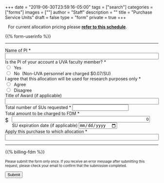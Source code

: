 +++
date = "2019-06-30T23:59:16-05:00"
tags = ["search"]
categories = ["forms"]
images = [""]
author = "Staff"
description = ""
title = "Purchase Service Units"
draft = false
type = "form"
private = true
+++

<alert style="width:100%;padding:0.6rem;margin-bottom:2rem;" class="alert alert-success">For current allocation pricing please <a href="/userinfo/rivanna/allocations/#allocation-pricing" style="font-weight:bold;">refer to this schedule</a>.</alert>
<form action="https://api.uvarc.io/rest/general-support-request/" method="post" id="request-form" accept-charset="UTF-8">
<div class="alert" id="response_message" role="alert" style="padding-bottom:0px;">
  <p id="form_post_response"></p>
</div>
<div>
  <input type="hidden" id="category" name="category" value="Rivanna HPC">
  <input type="hidden" id="allocation_type" name="Allocation Type" value="Purchase Service Units">
  <input type="hidden" id="request_title" name="request_title" value="Allocation Request: Purchase" />
  {{% form-userinfo %}}
  <hr size=1 />
  <div class="form-item form-group form-item form-type-textfield form-group"> <label class="control-label" for="pi-name">Name of PI <span class="form-required" title="This field is required.">*</span></label>
    <input required="required" class="form-control form-text required" type="text" id="pi-name" name="pi-name" value="" size="60" maxlength="80" />
  </div>
  <div class="form-item form-type-radios form-group"> 
    <label class="control-label" for="faculty-verify">Is the PI of your account a UVA faculty member? <span class="form-required" title="This field is required.">*</span></label>
    <div id="faculty-verify" class="form-radios">
      <div class="form-item form-type-radio radio"> <label class="control-label" for="faculty-verify-yes">
        <input required="required" type="radio" id="faculty-verify-yes" name="faculty-verify" value="yes" class="form-radio" /> &nbsp;Yes</label>
      </div>
      <div class="form-item form-type-radio radio"> <label class="control-label" for="faculty-verify-no">
        <input required="required" type="radio" id="faculty-verify-no" name="faculty-verify" value="no" class="form-radio" /> &nbsp;No</label>
        &nbsp;(Non-UVA personnel are charged $0.07/SU)
      </div>
    </div>
  </div>
  <div class="form-item form-type-radios form-group"> <label class="control-label" for="research-verify">I agree that this allocation will be used for research purposes only <span class="form-required" title="This field is required.">*</span></label>
    <div id="research-verify" class="form-radios">
      <div class="form-item form-type-radio radio"> <label class="control-label" for="research-agree">
        <input required="required" type="radio" id="research-agree" name="research-verify" value="agree" class="form-radio" /> &nbsp;Agree</label>
      </div>
      <div class="form-item form-type-radio radio"> <label class="control-label" for="research-disagree">
        <input required="required" type="radio" id="research-disagree" name="research-verify" value="disagree" class="form-radio" /> &nbsp;Disagree</label>
      </div>
    </div>
  </div>
  <div class="form-item form-group form-item form-type-textfield form-group"> <label class="control-label" for="award-title">Title of Award (if applicable) </label>
    <input class="form-control form-text" type="text" id="award-title" name="award-title" value="" size="60" maxlength="128" />
  </div>
  <div class="row">
    <div class="col form-item form-type-textfield form-group"> <label class="control-label" for="sus-requested">Total number of SUs requested <span class="form-required" title="This field is required.">*</span></label>
      <input required="required" class="form-control form-text required" type="number" id="sus-requested" name="sus-requested" value="" size="60" maxlength="128" onfocusout="figureTotal()" />
    </div>
    <div class="col form-item form-type-textfield form-group"> <label class="control-label" for="fdm-total">Total amount to be charged to FDM <span class="form-required" title="This field is required.">*</span></label>
      <div>
        <div style="float:left;width:1.4rem;font-size:120%;padding-top:4px;margin:auto;">$</div>
        <input class="form-control form-text" type="text" id="fdm-total" name="fdm-total" value="0" size="60" maxlength="128" readonly style="text-align:right;width:90%;" />
      </div>
    </div>
  </div>
  <div class="row">
    <div class="col form-item form-group form-item form-type-date form-group"> <label class="control-label" for="su-expires">SU expiration date (if applicable) </label>
      <input class="form-control form-date" type="date" id="su-expires" name="su-expires" value="" size="20" maxlength="20" />
    </div>
    <div class="col form-item form-type-textfield form-group"> <label class="control-label" for="su-allocation">Apply this purchase to which allocation <span class="form-required" title="This field is required.">*</span></label>
      <input required="required" class="form-control form-text required" type="text" id="su-allocation" name="su-allocation" value="" size="60" maxlength="128" />
    </div>
  </div>
  <hr size=1 />
  {{% billing-fdm %}}
  <div class="form-actions" id="submit-div" style="margin-top:1rem;">
    <p style="font-size:80%;">Please submit the form only once. If you receive an error message after submitting this request, please check your email to confirm that the submission completed.</p>
    <button class="button-primary btn btn-primary form-submit" id="submit" type="submit" name="op" value="Submit">Submit</button>
  </div>
</div>
</form>

<script>
function figureTotal() {
  var total = document.getElementById('fdm-total');
  var sus = document.getElementById('sus-requested').value;
  var susi = parseInt(sus, 10);
  if ( susi < 1000000) {
    var sureq = sus * 0.015;
  } else {
    var sureq = sus * 0.01;
  }
  // if sus < 1M = 0.015 per
  // if sus >= 1M = 0.01 per
  var sutotal = parseInt(sureq, 10);
  total.value = sutotal;
};
</script>

<script type="text/javascript" src="/js/user-session.js"></script>
<script type="text/javascript" src="/js/response-message.js"></script>
<script type="text/javascript" src="/js/billing-fdm.js"></script>
